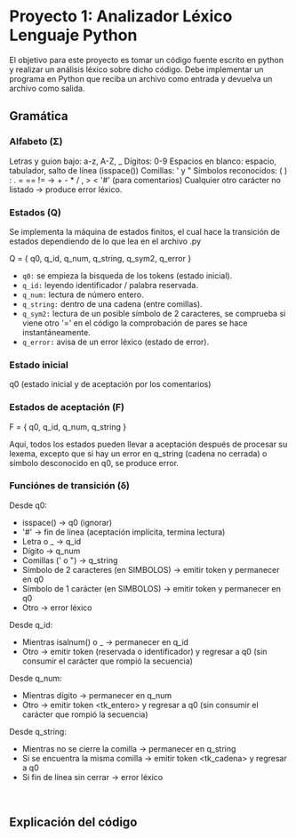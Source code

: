 # Proyecto 1: Analizador Léxico Lenguaje Python

El objetivo para este proyecto es tomar un código fuente escrito en python y realizar un
análisis léxico sobre dicho código. Debe implementar un programa en Python que reciba un
archivo como entrada y devuelva un archivo como salida.


## Gramática

### Alfabeto (Σ)

Letras y guion bajo: a-z, A-Z, _
Dígitos: 0-9
Espacios en blanco: espacio, tabulador, salto de línea (isspace())
Comillas: ' y "
Símbolos reconocidos: ( ) : . = == != -> + - * / , > <
'#' (para comentarios)
Cualquier otro carácter no listado → produce error léxico.


### Estados (Q)

Se implementa la máquina de estados finitos, el cual hace la transición de estados dependiendo de lo que lea en el archivo .py

Q = { q0, q_id, q_num, q_string, q_sym2, q_error }

- <code>q0:</code> se empieza la bisqueda de los tokens (estado inicial).
- <code>q_id:</code> leyendo identificador / palabra reservada.
- <code>q_num:</code> lectura de número entero.
- <code>q_string:</code> dentro de una cadena (entre comillas).
- <code>q_sym2:</code> lectura de un posible símbolo de 2 caracteres, se comprueba si viene otro '=' en el código la comprobación de pares se hace instantáneamente.
- <code>q_error:</code> avisa de un error léxico (estado de error).



###  Estado inicial

q0 (estado inicial y de aceptación por los comentarios)



### Estados de aceptación (F)

F = { q0, q_id, q_num, q_string }

Aquí, todos los estados pueden llevar a aceptación después de procesar su lexema, excepto que si hay un error en q_string (cadena no cerrada) o símbolo desconocido en q0, se produce error.



### Funciónes de transición (δ)

Desde q0:

- isspace() → q0 (ignorar)
- '#' → fin de línea (aceptación implícita, termina lectura)
- Letra o _ → q_id
- Dígito → q_num
- Comillas (' o ") → q_string
- Símbolo de 2 caracteres (en SIMBOLOS) → emitir token y permanecer en q0
- Símbolo de 1 carácter (en SIMBOLOS) → emitir token y permanecer en q0
- Otro → error léxico

Desde q_id:

- Mientras isalnum() o _ → permanecer en q_id
- Otro → emitir token (reservada o identificador) y regresar a q0 (sin consumir el carácter que rompió la secuencia)

Desde q_num:

- Mientras dígito → permanecer en q_num
- Otro → emitir token <tk_entero> y regresar a q0 (sin consumir el carácter que rompió la secuencia)

Desde q_string:

- Mientras no se cierre la comilla → permanecer en q_string
- Si se encuentra la misma comilla → emitir token <tk_cadena> y regresar a q0
- Si fin de línea sin cerrar → error léxico

<br>

## Explicación del código

